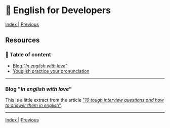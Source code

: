 # :statue_of_liberty: English for Developers

[Index |](/readme.md) [Previous](/files/pins.md)


## Resources


### :book: Table of content

- [Blog "*In english with love*"](https://www.inenglishwithlove.com/blog/introduce-yourself-in-english)
- [Youglish practice your pronunciation](https://youglish.com/)


--- 
### Blog "*In english with love*"

This is a little extract from the article ["*10 tough interview questions and how to answer them in english*"](https://www.inenglishwithlove.com/blog/how-to-answer-interview-questions-in-english?rq=interview).

---
[Index |](/readme.md) [Previous](/files/pins.md)